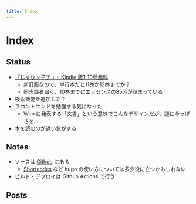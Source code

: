 ```yaml
---
title: Index
---
```


# Index

## Status
- [『じゃりン子チエ』Kindle 版1-10巻無料](https://amzn.to/38z3twX)
	- 新訂版なので、単行本だと11巻か12巻までか？
	- 同志識者曰く、10巻までにエッセンスの85%が詰まっている
- 検索機能を追加した↑
- フロントエンドを勉強する気になった
	- Web に発表する「文書」という意味でこんなデザインだが、謎に今っぽさを……
- 本を読むのが遅い気がする

## Notes
- ソースは [Github](https://github.com/tbsmcd/tbsmcd.github.io/tree/source) にある
	- [Shortcodes](https://gohugo.io/content-management/shortcodes/) など hugo の使い方については多少役に立つかもしれない
- ビルド・デプロイは Github Actions で行う

## Posts
